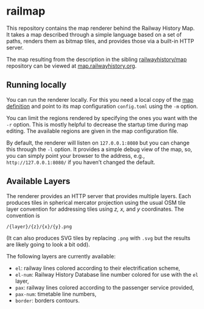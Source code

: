 # railmap

This repository contains the map renderer behind the Railway History Map.
It takes a map described through a simple language based on a set of
paths, renders them as bitmap tiles, and provides those via a built-in
HTTP server.

The map resulting from the description in the sibling
[railwayhistory/map](https://github.com/railwayhistory/map) repository can
be viewed at [map.railwayhistory.org](https://map.railwayhistory.org/).

## Running locally

You can run the renderer locally. For this you need a local copy of the
[map definition](https://github.com/railwayhistory/map) and point to its
map configuration `config.toml` using the `-m` option.

You can limit the regions rendered by specifying the ones you want with
the `-r` option.  This is mostly helpful to decrease the startup time
during map editing.  The available regions are given in the map
configuration file.

By default, the renderer will listen on `127.0.0.1:8080` but you can
change this through the `-l` option. It provides a simple debug view of
the map, so, you can simply point your browser to the address, e.g.,
`http://127.0.0.1:8080/` if you haven’t changed the default.


## Available Layers

The renderer provides an HTTP server that provides multiple layers.
Each produces tiles in spherical mercator projection using the
usual OSM tile layer convention for addressing tiles using _z,_ _x,_ and
_y_ coordinates. The convention is

```
/{layer}/{z}/{x}/{y}.png
```

(It can also produces SVG tiles by replacing `.png` with `.svg` but the
results are likely going to look a bit odd).

The following layers are currently available:

*  `el`: railway lines colored according to their electrification scheme,
*  `el-num`: Railway History Database line number colored for use with the
   `el` layer,
*  `pax`: railway lines colored according to the passenger service
   provided,
*  `pax-num`: timetable line numbers,
*  `border`: borders contours.

